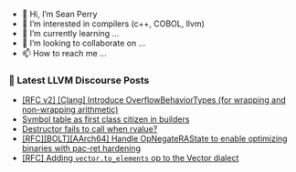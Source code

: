 - 👋 Hi, I’m Sean Perry
- 👀 I’m interested in compilers (c++, COBOL, llvm)
- 🌱 I’m currently learning ...
- 💞️ I’m looking to collaborate on ...
- 📫 How to reach me ...

<!---
s66perry/s66perry is a ✨ special ✨ repository because its `README.md` (this file) appears on your GitHub profile.
You can click the Preview link to take a look at your changes.
--->
### 📕 Latest LLVM Discourse Posts

<!-- DISCOURSE-LLVM:START -->
- [[RFC v2] [Clang] Introduce OverflowBehaviorTypes &lpar;for wrapping and non-wrapping arithmetic&rpar;](https://discourse.llvm.org/t/rfc-v2-clang-introduce-overflowbehaviortypes-for-wrapping-and-non-wrapping-arithmetic/86507#post_13)
- [Symbol table as first class citizen in builders](https://discourse.llvm.org/t/symbol-table-as-first-class-citizen-in-builders/86813#post_5)
- [Destructor fails to call when rvalue?](https://discourse.llvm.org/t/destructor-fails-to-call-when-rvalue/86812#post_6)
- [[RFC][BOLT][AArch64] Handle OpNegateRAState to enable optimizing binaries with pac-ret hardening](https://discourse.llvm.org/t/rfc-bolt-aarch64-handle-opnegaterastate-to-enable-optimizing-binaries-with-pac-ret-hardening/86594#post_2)
- [[RFC] Adding `vector.to_elements` op to the Vector dialect](https://discourse.llvm.org/t/rfc-adding-vector-to-elements-op-to-the-vector-dialect/86779#post_4)
<!-- DISCOURSE-LLVM:END -->
